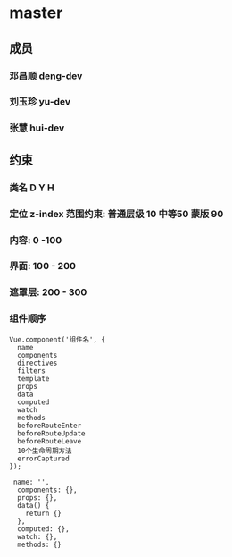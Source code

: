 # master

## 成员

### 邓昌顺  deng-dev 

### 刘玉珍 yu-dev

### 张慧 hui-dev


## 约束

### 类名 D Y H 

### 定位 z-index 范围约束: 普通层级 10    中等50   蒙版 90
### 内容: 0 -100
### 界面: 100 - 200
### 遮罩层: 200 - 300


### 组件顺序
```
Vue.component('组件名', {
  name
  components
  directives
  filters
  template
  props
  data
  computed
  watch
  methods
  beforeRouteEnter
  beforeRouteUpdate
  beforeRouteLeave
  10个生命周期方法
  errorCaptured
});

 name: '',
  components: {},
  props: {},
  data() {
    return {}
  },
  computed: {},
  watch: {},
  methods: {}

```





